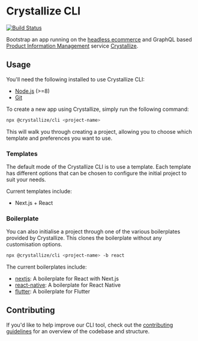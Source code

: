 # Crystallize CLI

[![Build Status](https://travis-ci.org/CrystallizeAPI/crystallize-cli.svg?branch=master)](https://travis-ci.org/CrystallizeAPI/crystallize-cli)

Bootstrap an app running on the [headless ecommerce][1] and GraphQL based
[Product Information Management][2] service [Crystallize][3].

## Usage

You'll need the following installed to use Crystallize CLI:

- [Node.js][7] (>=8)
- [Git][8]

To create a new app using Crystallize, simply run the following command:

```sh
npx @crystallize/cli <project-name>
```

This will walk you through creating a project, allowing you to choose which
template and preferences you want to use.

### Templates

The default mode of the Crystallize CLI is to use a template. Each template has
different options that can be chosen to configure the initial project to suit
your needs.

Current templates include:

- Next.js + React

### Boilerplate

You can also initialise a project through one of the various boilerplates
provided by Crystallize. This clones the boilerplate without any customisation
options.

```sh
npx @crystallize/cli <project-name> -b react
```

The current boilerplates include:

- [nextjs][4]: A boilerplate for React with Next.js
- [react-native][5]: A boilerplate for React Native
- [flutter][6]: A boilerplate for Flutter

## Contributing

If you'd like to help improve our CLI tool, check out the [contributing
guidelines][9] for an overview of the codebase and structure.

[1]: https://crystallize.com/product
[2]: https://crystallize.com/product/product-information-management
[3]: https://crystallize.com/
[4]: https://github.com/CrystallizeAPI/crystallize-nextjs-boilerplate
[5]: https://github.com/CrystallizeAPI/crystallize-react-native-boilerplate
[6]: https://github.com/CrystallizeAPI/crystallize-flutter-boilerplate
[7]: https://nodejs.org
[8]: https://git-scm.com/
[9]:
  https://github.com/CrystallizeAPI/crystallize-cli/blob/master/CONTRIBUTING.md
